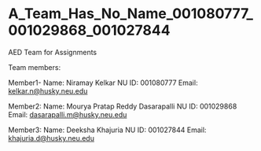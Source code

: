 # A_Team_Has_No_Name_001080777_001029868_001027844
AED Team for Assignments 

Team members:

Member1-
Name: Niramay Kelkar
NU ID: 001080777
Email: kelkar.n@husky.neu.edu

Member2:
Name: Mourya Pratap Reddy Dasarapalli
NU ID: 001029868
Email: dasarapalli.m@husky.neu.edu

Member3:
Name: Deeksha Khajuria
NU ID: 001027844
Email: khajuria.d@husky.neu.edu
